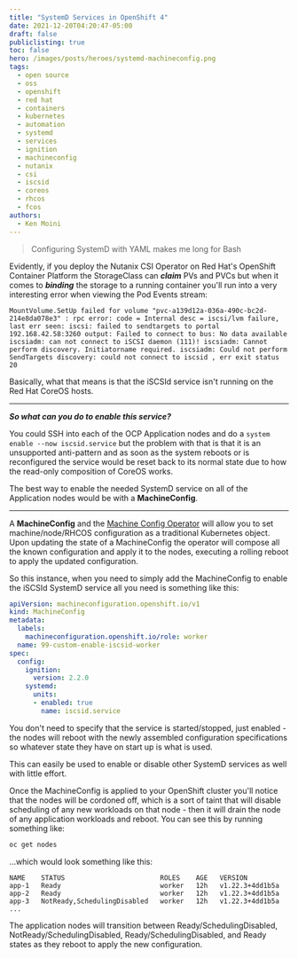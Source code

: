 ```yaml
---
title: "SystemD Services in OpenShift 4"
date: 2021-12-20T04:20:47-05:00
draft: false
publiclisting: true
toc: false
hero: /images/posts/heroes/systemd-machineconfig.png
tags:
  - open source
  - oss
  - openshift
  - red hat
  - containers
  - kubernetes
  - automation
  - systemd
  - services
  - ignition
  - machineconfig
  - nutanix
  - csi
  - iscsid
  - coreos
  - rhcos
  - fcos
authors:
  - Ken Moini
---
```


> Configuring SystemD with YAML makes me long for Bash

Evidently, if you deploy the Nutanix CSI Operator on Red Hat's OpenShift Container Platform the StorageClass can ***claim*** PVs and PVCs but when it comes to ***binding*** the storage to a running container you'll run into a very interesting error when viewing the Pod Events stream:

```text
MountVolume.SetUp failed for volume "pvc-a139d12a-036a-490c-bc2d-214e8da078e3" : rpc error: code = Internal desc = iscsi/lvm failure, last err seen: iscsi: failed to sendtargets to portal 192.168.42.58:3260 output: Failed to connect to bus: No data available iscsiadm: can not connect to iSCSI daemon (111)! iscsiadm: Cannot perform discovery. Initiatorname required. iscsiadm: Could not perform SendTargets discovery: could not connect to iscsid , err exit status 20
```

Basically, what that means is that the iSCSId service isn't running on the Red Hat CoreOS hosts.

---

***So what can you do to enable this service?***

You could SSH into each of the OCP Application nodes and do a `system enable --now iscsid.service` but the problem with that is that it is an unsupported anti-pattern and as soon as the system reboots or is reconfigured the service would be reset back to its normal state due to how the read-only composition of CoreOS works.

The best way to enable the needed SystemD service on all of the Application nodes would be with a **MachineConfig**.

---

A **MachineConfig** and the [Machine Config Operator](https://docs.openshift.com/container-platform/4.9/post_installation_configuration/machine-configuration-tasks.html) will allow you to set machine/node/RHCOS configuration as a traditional Kubernetes object.  Upon updating the state of a MachineConfig the operator will compose all the known configuration and apply it to the nodes, executing a rolling reboot to apply the updated configuration.

So this instance, when you need to simply add the MachineConfig to enable the iSCSId SystemD service all you need is something like this:

```yaml
apiVersion: machineconfiguration.openshift.io/v1
kind: MachineConfig
metadata:
  labels:
    machineconfiguration.openshift.io/role: worker
  name: 99-custom-enable-iscsid-worker
spec:
  config:
    ignition:
      version: 2.2.0
    systemd:
      units:
      - enabled: true
        name: iscsid.service
```

You don't need to specify that the service is started/stopped, just enabled - the nodes will reboot with the newly assembled configuration specifications so whatever state they have on start up is what is used.

This can easily be used to enable or disable other SystemD services as well with little effort.

Once the MachineConfig is applied to your OpenShift cluster you'll notice that the nodes will be cordoned off, which is a sort of taint that will disable scheduling of any new workloads on that node - then it will drain the node of any application workloads and reboot.  You can see this by running something like:

```bash
oc get nodes
```

...which would look something like this:

```text
NAME    STATUS                        ROLES    AGE   VERSION
app-1   Ready                         worker   12h   v1.22.3+4dd1b5a
app-2   Ready                         worker   12h   v1.22.3+4dd1b5a
app-3   NotReady,SchedulingDisabled   worker   12h   v1.22.3+4dd1b5a
...
```

The application nodes will transition between Ready/SchedulingDisabled, NotReady/SchedulingDisabled, Ready/SchedulingDisabled, and Ready states as they reboot to apply the new configuration.